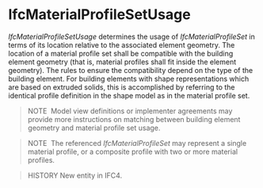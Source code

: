 IfcMaterialProfileSetUsage
==========================

_IfcMaterialProfileSetUsage_ determines the usage of _IfcMaterialProfileSet_ in terms of its location relative to the associated element geometry. The location of a material profile set shall be compatible with the building element geometry (that is, material profiles shall fit inside the element geometry). The rules to ensure the compatibility depend on the type of the building element. For building elements with shape representations which are based on extruded solids, this is accomplished by referring to the identical profile definition in the shape model as in the material profile set.

> NOTE&nbsp; Model view definitions or implementer agreements may provide more instructions on matching between building element geometry and material profile set usage.

> NOTE&nbsp; The referenced _IfcMaterialProfileSet_ may represent a single material profile, or a composite profile with two or more material profiles.

> HISTORY New entity in IFC4.
